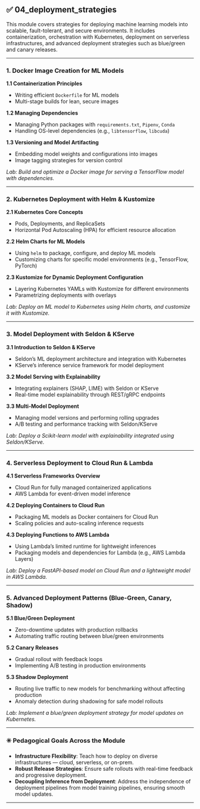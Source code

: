
## ✅ **04_deployment_strategies**

This module covers strategies for deploying machine learning models into scalable, fault-tolerant, and secure environments. It includes containerization, orchestration with Kubernetes, deployment on serverless infrastructures, and advanced deployment strategies such as blue/green and canary releases.

---

### **1. Docker Image Creation for ML Models**

**1.1 Containerization Principles**  
- Writing efficient `Dockerfile` for ML models  
- Multi-stage builds for lean, secure images  

**1.2 Managing Dependencies**  
- Managing Python packages with `requirements.txt`, `Pipenv`, `Conda`  
- Handling OS-level dependencies (e.g., `libtensorflow`, `libcuda`)  

**1.3 Versioning and Model Artifacting**  
- Embedding model weights and configurations into images  
- Image tagging strategies for version control  

*Lab: Build and optimize a Docker image for serving a TensorFlow model with dependencies.*

---

### **2. Kubernetes Deployment with Helm & Kustomize**

**2.1 Kubernetes Core Concepts**  
- Pods, Deployments, and ReplicaSets  
- Horizontal Pod Autoscaling (HPA) for efficient resource allocation  

**2.2 Helm Charts for ML Models**  
- Using `helm` to package, configure, and deploy ML models  
- Customizing charts for specific model environments (e.g., TensorFlow, PyTorch)  

**2.3 Kustomize for Dynamic Deployment Configuration**  
- Layering Kubernetes YAMLs with Kustomize for different environments  
- Parametrizing deployments with overlays  

*Lab: Deploy an ML model to Kubernetes using Helm charts, and customize it with Kustomize.*

---

### **3. Model Deployment with Seldon & KServe**

**3.1 Introduction to Seldon & KServe**  
- Seldon’s ML deployment architecture and integration with Kubernetes  
- KServe’s inference service framework for model deployment  

**3.2 Model Serving with Explainability**  
- Integrating explainers (SHAP, LIME) with Seldon or KServe  
- Real-time model explainability through REST/gRPC endpoints  

**3.3 Multi-Model Deployment**  
- Managing model versions and performing rolling upgrades  
- A/B testing and performance tracking with Seldon/KServe  

*Lab: Deploy a Scikit-learn model with explainability integrated using Seldon/KServe.*

---

### **4. Serverless Deployment to Cloud Run & Lambda**

**4.1 Serverless Frameworks Overview**  
- Cloud Run for fully managed containerized applications  
- AWS Lambda for event-driven model inference  

**4.2 Deploying Containers to Cloud Run**  
- Packaging ML models as Docker containers for Cloud Run  
- Scaling policies and auto-scaling inference requests  

**4.3 Deploying Functions to AWS Lambda**  
- Using Lambda’s limited runtime for lightweight inferences  
- Packaging models and dependencies for Lambda (e.g., AWS Lambda Layers)  

*Lab: Deploy a FastAPI-based model on Cloud Run and a lightweight model in AWS Lambda.*

---

### **5. Advanced Deployment Patterns (Blue-Green, Canary, Shadow)**

**5.1 Blue/Green Deployment**  
- Zero-downtime updates with production rollbacks  
- Automating traffic routing between blue/green environments  

**5.2 Canary Releases**  
- Gradual rollout with feedback loops  
- Implementing A/B testing in production environments  

**5.3 Shadow Deployment**  
- Routing live traffic to new models for benchmarking without affecting production  
- Anomaly detection during shadowing for safe model rollouts  

*Lab: Implement a blue/green deployment strategy for model updates on Kubernetes.*

---

### ✳️ **Pedagogical Goals Across the Module**

- **Infrastructure Flexibility**: Teach how to deploy on diverse infrastructures — cloud, serverless, or on-prem.  
- **Robust Release Strategies**: Ensure safe rollouts with real-time feedback and progressive deployment.  
- **Decoupling Inference from Deployment**: Address the independence of deployment pipelines from model training pipelines, ensuring smooth model updates.

---
